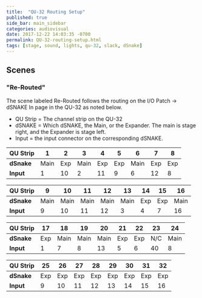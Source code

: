 ```yaml
---
title:  "QU-32 Routing Setup"
published: true
side_bar: main_sidebar
categories: audiovisual
date: 2017-12-22 14:03:35 -0700
permalink: QU-32-routing-setup.html
tags: [stage, sound, lights, qu-32, slack, dSnake]
---
```

## Scenes

### "Re-Routed"
The scene labeled Re-Routed follows the routing on the I/O Patch -> dSNAKE In page in the QU-32 as noted below.

- QU Strip = The channel strip on the QU-32  
- dSNAKE = Which dSNAKE, the Main, or the Expander.  The main is stage right, and the Expander is stage left.  
- Input = the input connector on the corresponding dSNAKE.  

| QU Strip | 1 | 2 | 3 | 4 | 5 | 6 | 7 | 8 |
| --- | --- | --- | --- | --- | --- | --- | --- | --- |
| **dSnake** | Main | Exp | Main | Exp | Exp | Main | Exp | Exp |
| **Input** | 1 | 10 | 2 | 11 | 9 | 6 |  12 | 8 |

| QU Strip | 9 | 10 | 11 | 12 | 13 | 14 | 15 | 16 |
| --- | --- | --- | --- | --- | --- | --- | --- | --- |
| **dSnake** | Main | Main | Main | Main | Main | Exp | Exp | Main |
| **Input** | 9 | 10 | 11 | 12 | 3 | 4 | 7 | 16 |

| QU Strip | 17 | 18 | 19 | 20 | 21 | 22 | 23 | 24 |
| --- | --- | --- | --- | --- | --- | --- | --- | --- |
| **dSnake** | Exp | Main | Main | Main | Exp | Exp | N/C | Main |
| **Input** | 1 | 7 | 8 | 13 | 5 | 6 | 40 | 8 |

| QU Strip | 25 | 26 | 27 | 28 | 29 | 30 | 31 | 32 |
| --- | --- | --- | --- | --- | --- | --- | --- | --- |
| **dSnake** | Exp | Exp | Exp | Exp | Exp | Exp | Exp | Exp |
| **Input** | 9 | 10 | 11 | 12 | 13 | 14 | 15 | 16 |
